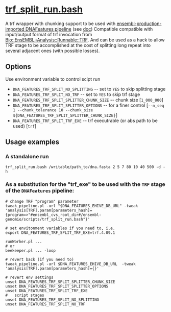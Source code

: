 # [trf_split_run.bash](scripts/trf_split_run.bash)

A trf wrapper with chunking support to be used with
[ensembl-production-imported DNAFeatures pipeline](https://github.com/Ensembl/ensembl-production-imported/tree/main/lib/perl/Bio/EnsEMBL/EGPipeline/PipeConfig/DNAFeatures_conf.pm) (see [doc](docs/trf_split_run.md))
Compatible compatible with input/output format of trf invocation from [Bio::EnsEMBL::Analysis::Runnable::TRF](https://github.com/Ensembl/ensembl-analysis/blob/main/modules/Bio/EnsEMBL/Analysis/Runnable/TRF.pm).
And can be used as a hack to allow TRF stage to be accomplished at the cost of splitting
 long repeat into several adjacent ones  (with possible losses).

## Options
Use environment variable to control scipt run
* `DNA_FEATURES_TRF_SPLIT_NO_SPLITTING` -- set to `YES` to skip splitting stage
* `DNA_FEATURES_TRF_SPLIT_NO_TRF` -- set to `YES` to skip trf stage
* `DNA_FEATURES_TRF_SPLIT_SPLITTER_CHUNK_SIZE` -- chunk size [`1_000_000`]
* `DNA_FEATURES_TRF_SPLIT_SPLITTER_OPTIONS` -- for a finer control [`--n_seq 1 --chunk_tolerance 10 --chunk_size ${DNA_FEATURES_TRF_SPLIT_SPLITTER_CHUNK_SIZE}`] 
* `DNA_FEATURES_TRF_SPLIT_TRF_EXE` -- trf executrable (or abs path to be used) [`trf`]

## Usage examples
### A standalone run
```
trf_split_run.bash /writable/path_to/dna.fasta 2 5 7 80 10 40 500 -d -h
```

### As a substitution for the "trf_exe" to be used with the `TRF` stage of the `DNAFeatures` pipeline:
```
# change TRF "program" parameter
tweak_pipeline.pl -url "$DNA_FEATURES_EHIVE_DB_URL" -tweak 'analysis[TRF].param[parameters_hash]={program=>"#ensembl_cvs_root_dir#/ensembl-genomio/scripts/trf_split_run.bash"}'
```
```
# set envitonment variables if you need to, i.e.
export DNA_FEATURES_TRF_SPLIT_TRF_EXE=trf.4.09.1 
```
```
runWorker.pl ... 
# or
beekeeper.pl ... -loop
```
```
# revert back (if you need to)
tweak_pipeline.pl -url $DNA_FEATURES_EHIVE_DB_URL  -tweak 'analysis[TRF].param[parameters_hash]={}'
```
```
# revert env settings
unset DNA_FEATURES_TRF_SPLIT_SPLITTER_CHUNK_SIZE
unset DNA_FEATURES_TRF_SPLIT_SPLITTER_OPTIONS
unset DNA_FEATURES_TRF_SPLIT_TRF_EXE
#   script stages
unset DNA_FEATURES_TRF_SPLIT_NO_SPLITTING
unset DNA_FEATURES_TRF_SPLIT_NO_TRF
```

